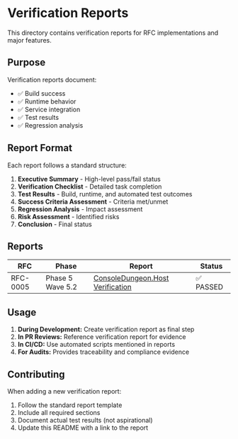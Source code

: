 # Verification Reports

This directory contains verification reports for RFC implementations and major features.

## Purpose

Verification reports document:
- ✅ Build success
- ✅ Runtime behavior
- ✅ Service integration
- ✅ Test results
- ✅ Regression analysis

## Report Format

Each report follows a standard structure:
1. **Executive Summary** - High-level pass/fail status
2. **Verification Checklist** - Detailed task completion
3. **Test Results** - Build, runtime, and automated test outcomes
4. **Success Criteria Assessment** - Criteria met/unmet
5. **Regression Analysis** - Impact assessment
6. **Risk Assessment** - Identified risks
7. **Conclusion** - Final status

## Reports

| RFC | Phase | Report | Status |
|-----|-------|--------|--------|
| RFC-0005 | Phase 5 Wave 5.2 | [ConsoleDungeon.Host Verification](RFC-0005-Phase5-Wave5.2-ConsoleDungeon-Host-Verification.md) | ✅ PASSED |

## Usage

1. **During Development:** Create verification report as final step
2. **In PR Reviews:** Reference verification report for evidence
3. **In CI/CD:** Use automated scripts mentioned in reports
4. **For Audits:** Provides traceability and compliance evidence

## Contributing

When adding a new verification report:
1. Follow the standard report template
2. Include all required sections
3. Document actual test results (not aspirational)
4. Update this README with a link to the report
